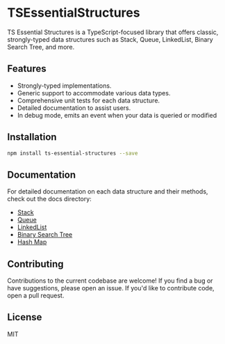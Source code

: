 # TSEssentialStructures

TS Essential Structures is a TypeScript-focused library that offers classic, strongly-typed data structures such as Stack, Queue, LinkedList, Binary Search Tree, and more.

## Features

- Strongly-typed implementations.
- Generic support to accommodate various data types.
- Comprehensive unit tests for each data structure.
- Detailed documentation to assist users.
- In debug mode, emits an event when your data is queried or modified

## Installation

```bash
npm install ts-essential-structures --save
```

## Documentation

For detailed documentation on each data structure and their methods, check out the docs directory:

- [Stack](./docs/stack.md)
- [Queue](./docs/queue.md)
- [LinkedList](./docs/linkedList.md)
- [Binary Search Tree](./docs/binarySearchTree.md)
- [Hash Map](./docs/hashMap.md)

## Contributing

Contributions to the current codebase are welcome! If you find a bug or have suggestions, please open an issue. If you'd like to contribute code, open a pull request.

## License

MIT
